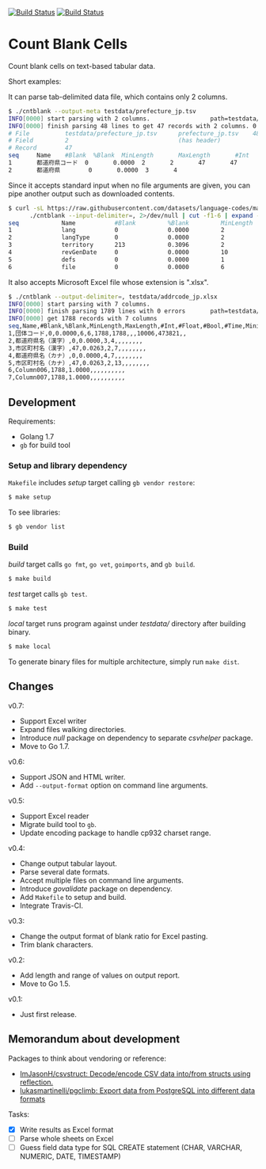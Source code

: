 [![Build Status](https://secure.travis-ci.org/skitazaki/cntblank.png?branch=master)](http://travis-ci.org/skitazaki/cntblank/tree/master)
[![Build Status](https://secure.travis-ci.org/skitazaki/cntblank.png?branch=develop)](http://travis-ci.org/skitazaki/cntblank)

# Count Blank Cells

Count blank cells on text-based tabular data.

Short examples:

It can parse tab-delimited data file, which contains only 2 columns.

```bash
$ ./cntblank --output-meta testdata/prefecture_jp.tsv
INFO[0000] start parsing with 2 columns.                 path=testdata/prefecture_jp.tsv
INFO[0000] finish parsing 48 lines to get 47 records with 2 columns. 0 errors detected.  path=testdata/prefecture_jp.tsv
# File          testdata/prefecture_jp.tsv      prefecture_jp.tsv    4884d04103df0fd8a9e792866ca0b870
# Field         2                               (has header)
# Record        47
seq     Name    #Blank  %Blank  MinLength       MaxLength       #Int    #Float  #Bool   #Time    Minimum Maximum #True   #False
1       都道府県コード  0       0.0000  2       2       47       47               1       47
2       都道府県        0       0.0000  3       4
```

Since it accepts standard input when no file arguments are given,
you can pipe another output such as downloaded contents.

```bash
$ curl -sL https://raw.githubusercontent.com/datasets/language-codes/master/data/ietf-language-tags.csv |
      ./cntblank --input-delimiter=, 2>/dev/null | cut -f1-6 | expand -t 15
seq            Name           #Blank         %Blank         MinLength      MaxLength
1              lang           0              0.0000         2              14
2              langType       0              0.0000         2              4
3              territory      213            0.3096         2              3
4              revGenDate     0              0.0000         10             10
5              defs           0              0.0000         1              1
6              file           0              0.0000         6              18
```

It also accepts Microsoft Excel file whose extension is ".xlsx".

```bash
$ ./cntblank --output-delimiter=, testdata/addrcode_jp.xlsx
INFO[0000] start parsing with 7 columns.
INFO[0000] finish parsing 1789 lines with 0 errors       path=testdata/addrcode_jp.xlsx
INFO[0000] get 1788 records with 7 columns
seq,Name,#Blank,%Blank,MinLength,MaxLength,#Int,#Float,#Bool,#Time,Minimum,Maximum,#True,#False
1,団体コード,0,0.0000,6,6,1788,1788,,,10006,473821,,
2,都道府県名（漢字）,0,0.0000,3,4,,,,,,,,
3,市区町村名（漢字）,47,0.0263,2,7,,,,,,,,
4,都道府県名（カナ）,0,0.0000,4,7,,,,,,,,
5,市区町村名（カナ）,47,0.0263,2,13,,,,,,,,
6,Column006,1788,1.0000,,,,,,,,,,
7,Column007,1788,1.0000,,,,,,,,,,
```

## Development

Requirements:

- Golang 1.7
- `gb` for build tool

### Setup and library dependency

`Makefile` includes *setup* target calling `gb vendor restore`:

```bash
$ make setup
```

To see libraries:

```bash
$ gb vendor list
```

### Build

*build* target calls `go fmt`, `go vet`, `goimports`, and `gb build`.

```bash
$ make build
```

*test* target calls `gb test`.

```bash
$ make test
```

*local* target runs program against under *testdata/* directory after building binary.

```bash
$ make local
```

To generate binary files for multiple architecture,
simply run `make dist`.

## Changes

v0.7:

- Support Excel writer
- Expand files walking directories.
- Introduce *null* package on dependency to separate *csvhelper* package.
- Move to Go 1.7.

v0.6:

- Support JSON and HTML writer.
- Add `--output-format` option on command line arguments.

v0.5:

- Support Excel reader
- Migrate build tool to `gb`.
- Update encoding package to handle cp932 charset range.

v0.4:

- Change output tabular layout.
- Parse several date formats.
- Accept multiple files on command line arguments.
- Introduce *govalidate* package on dependency.
- Add `Makefile` to setup and build.
- Integrate Travis-CI.

v0.3:

- Change the output format of blank ratio for Excel pasting.
- Trim blank characters.

v0.2:

- Add length and range of values on output report.
- Move to Go 1.5.

v0.1:

- Just first release.


## Memorandum about development

Packages to think about vendoring or reference:

- [ImJasonH/csvstruct: Decode/encode CSV data into/from structs using reflection.](https://github.com/ImJasonH/csvstruct)
- [lukasmartinelli/pgclimb: Export data from PostgreSQL into different data formats](https://github.com/lukasmartinelli/pgclimb)

Tasks:

- [x] Write results as Excel format
- [ ] Parse whole sheets on Excel
- [ ] Guess field data type for SQL CREATE statement (CHAR, VARCHAR, NUMERIC, DATE, TIMESTAMP)